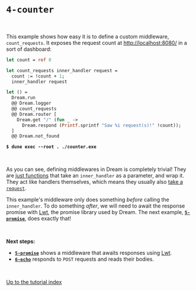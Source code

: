 # `4-counter`

<br>

This example shows how easy it is to define a custom middleware,
`count_requests`. It exposes the request count at
[http://localhost:8080/](http://localhost:8080/) in a sort of dashboard:

```ocaml
let count = ref 0

let count_requests inner_handler request =
  count := !count + 1;
  inner_handler request

let () =
  Dream.run
  @@ Dream.logger
  @@ count_requests
  @@ Dream.router [
    Dream.get "/" (fun _ ->
      Dream.respond (Printf.sprintf "Saw %i request(s)!" !count));
  ]
  @@ Dream.not_found
```
<pre><code><b>$ dune exec --root . ./counter.exe</b></code></pre>

<br>

As you can see, defining middlewares in Dream is completely trivial! They are
[just functions](https://aantron.github.io/dream/#type-middleware) that take an
`inner_handler` as a parameter, and wrap it. They act like handlers themselves,
which means they usually also
[take a `request`](https://aantron.github.io/dream/#type-handler).

This example's middleware only does something *before* calling the
`inner_handler`. To do something *after*, we will need to await the response
promise with [Lwt](https://github.com/ocsigen/lwt#readme), the promise library
used by Dream. The next example, [**`5-promise`**](../5-promise#files), does
exactly that!

<!-- TODO
<br>

Advanced example [**`w-globals`**](../w-globals/#files) shows how to replace
global state like `count` by state scoped to the application. This is useful if
you are writing middleware to publish in a library. It's fine to use a global
`ref` in private code!
-->
<br>

**Next steps:**

- [**`5-promise`**](../5-promise#files) shows a middleware that awaits
  responses using [Lwt](https://github.com/ocsigen/lwt).
- [**`6-echo`**](../6-echo#files) responds to `POST` requests and reads their
  bodies.

<br>

[Up to the tutorial index](../#readme)
